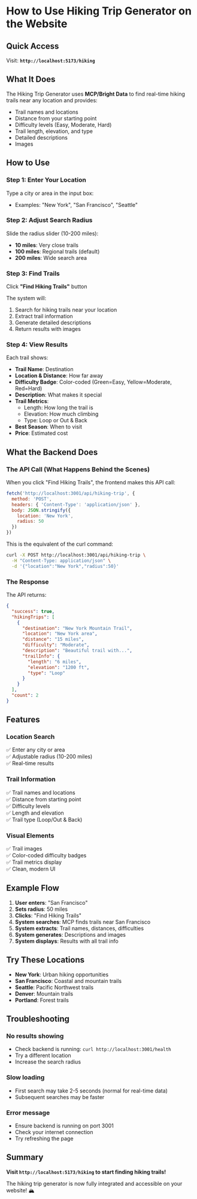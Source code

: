 # How to Use Hiking Trip Generator on the Website

## Quick Access

Visit: **`http://localhost:5173/hiking`**

## What It Does

The Hiking Trip Generator uses **MCP/Bright Data** to find real-time hiking trails near any location and provides:
- Trail names and locations
- Distance from your starting point
- Difficulty levels (Easy, Moderate, Hard)
- Trail length, elevation, and type
- Detailed descriptions
- Images

## How to Use

### Step 1: Enter Your Location

Type a city or area in the input box:
- Examples: "New York", "San Francisco", "Seattle"

### Step 2: Adjust Search Radius

Slide the radius slider (10-200 miles):
- **10 miles**: Very close trails
- **100 miles**: Regional trails (default)
- **200 miles**: Wide search area

### Step 3: Find Trails

Click **"Find Hiking Trails"** button

The system will:
1. Search for hiking trails near your location
2. Extract trail information
3. Generate detailed descriptions
4. Return results with images

### Step 4: View Results

Each trail shows:
- **Trail Name**: Destination
- **Location & Distance**: How far away
- **Difficulty Badge**: Color-coded (Green=Easy, Yellow=Moderate, Red=Hard)
- **Description**: What makes it special
- **Trail Metrics**:
  - Length: How long the trail is
  - Elevation: How much climbing
  - Type: Loop or Out & Back
- **Best Season**: When to visit
- **Price**: Estimated cost

## What the Backend Does

### The API Call (What Happens Behind the Scenes)

When you click "Find Hiking Trails", the frontend makes this API call:

```javascript
fetch('http://localhost:3001/api/hiking-trip', {
  method: 'POST',
  headers: { 'Content-Type': 'application/json' },
  body: JSON.stringify({ 
    location: 'New York',
    radius: 50 
  })
})
```

This is the equivalent of the curl command:
```bash
curl -X POST http://localhost:3001/api/hiking-trip \
  -H "Content-Type: application/json" \
  -d '{"location":"New York","radius":50}'
```

### The Response

The API returns:
```json
{
  "success": true,
  "hikingTrips": [
    {
      "destination": "New York Mountain Trail",
      "location": "New York area",
      "distance": "15 miles",
      "difficulty": "Moderate",
      "description": "Beautiful trail with...",
      "trailInfo": {
        "length": "6 miles",
        "elevation": "1200 ft",
        "type": "Loop"
      }
    }
  ],
  "count": 2
}
```

## Features

### Location Search
✅ Enter any city or area  
✅ Adjustable radius (10-200 miles)  
✅ Real-time results

### Trail Information
✅ Trail names and locations  
✅ Distance from starting point  
✅ Difficulty levels  
✅ Length and elevation  
✅ Trail type (Loop/Out & Back)

### Visual Elements
✅ Trail images  
✅ Color-coded difficulty badges  
✅ Trail metrics display  
✅ Clean, modern UI

## Example Flow

1. **User enters**: "San Francisco"
2. **Sets radius**: 50 miles
3. **Clicks**: "Find Hiking Trails"
4. **System searches**: MCP finds trails near San Francisco
5. **System extracts**: Trail names, distances, difficulties
6. **System generates**: Descriptions and images
7. **System displays**: Results with all trail info

## Try These Locations

- **New York**: Urban hiking opportunities
- **San Francisco**: Coastal and mountain trails
- **Seattle**: Pacific Northwest trails
- **Denver**: Mountain trails
- **Portland**: Forest trails

## Troubleshooting

### No results showing
- Check backend is running: `curl http://localhost:3001/health`
- Try a different location
- Increase the search radius

### Slow loading
- First search may take 2-5 seconds (normal for real-time data)
- Subsequent searches may be faster

### Error message
- Ensure backend is running on port 3001
- Check your internet connection
- Try refreshing the page

## Summary

**Visit `http://localhost:5173/hiking` to start finding hiking trails!**

The hiking trip generator is now fully integrated and accessible on your website! 🏔️
